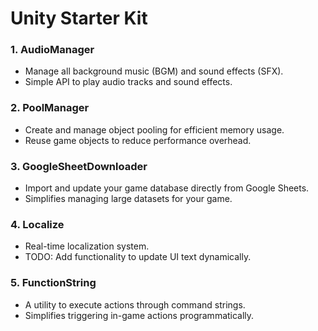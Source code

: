 # Unity Starter Kit

### 1. AudioManager
- Manage all background music (BGM) and sound effects (SFX).
- Simple API to play audio tracks and sound effects.

### 2. PoolManager
- Create and manage object pooling for efficient memory usage.
- Reuse game objects to reduce performance overhead.

### 3. GoogleSheetDownloader
- Import and update your game database directly from Google Sheets.
- Simplifies managing large datasets for your game.

### 4. Localize
- Real-time localization system.
- TODO: Add functionality to update UI text dynamically.

### 5. FunctionString
- A utility to execute actions through command strings.
- Simplifies triggering in-game actions programmatically.
